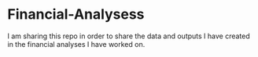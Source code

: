 # Financial-Analysess

I am sharing this repo in order to share the data and outputs I have created in the financial analyses I have worked on. 
